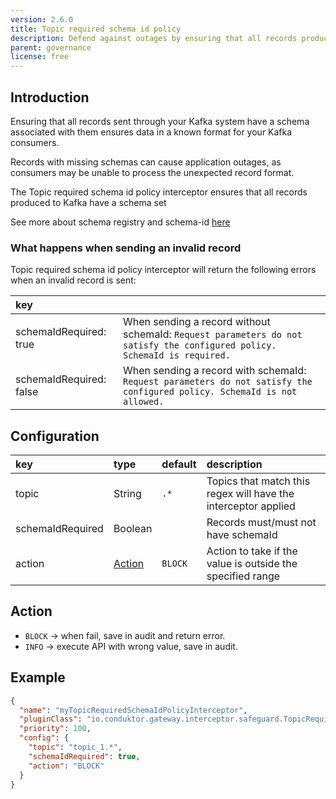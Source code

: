 ```yaml
---
version: 2.6.0
title: Topic required schema id policy
description: Defend against outages by ensuring that all records produced to Kafka have a schema set.
parent: governance
license: free
---
```


## Introduction

Ensuring that all records sent through your Kafka system have a schema associated with them ensures data in a known  format for your Kafka consumers.

Records with missing schemas can cause application outages, as consumers may be unable to process the unexpected record format.

The Topic required schema id policy interceptor ensures that all records produced to Kafka have a schema set

See more about schema registry and schema-id [here](https://www.conduktor.io/blog/what-is-the-schema-registry-and-why-do-you-need-to-use-it/)

### What happens when sending an invalid record

Topic required schema id policy interceptor will return the following errors when an invalid record is sent:

| key                     |                                                                                                                          |
|:------------------------|:-------------------------------------------------------------------------------------------------------------------------|
| schemaIdRequired: true  | When sending a record without schemaId: `Request parameters do not satisfy the configured policy. SchemaId is required.` |
| schemaIdRequired: false | When sending a record with schemaId: `Request parameters do not satisfy the configured policy. SchemaId is not allowed.` |

## Configuration

| key               | type                 | default   | description                                                    |
|:-----------------|:---------------------|:----------|:---------------------------------------------------------------|
| topic            | String               | `.*`      | Topics that match this regex will have the interceptor applied |
| schemaIdRequired | Boolean              |           | Records must/must not have schemaId                            |
| action           | [Action](#action)    | `BLOCK`   | Action to take if the value is outside the specified range     |


## Action

- `BLOCK` → when fail, save in audit and return error.
- `INFO` → execute API with wrong value, save in audit.

## Example

```json
{
  "name": "myTopicRequiredSchemaIdPolicyInterceptor",
  "pluginClass": "io.conduktor.gateway.interceptor.safeguard.TopicRequiredSchemaIdPolicyPlugin",
  "priority": 100,
  "config": {
    "topic": "topic_1.*",
    "schemaIdRequired": true,
    "action": "BLOCK"
  }
}
```